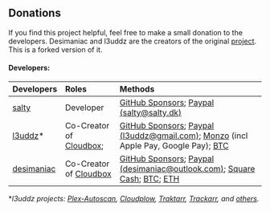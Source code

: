 ## Donations

If you find this project helpful, feel free to make a small donation to the developers. Desimaniac and l3uddz are the creators of the original [project](https://github.com/Cloudbox/Cloudbox). This is a forked version of it.

#### Developers:

| Developers                                  | Roles              | Methods                                                                                                                                                                                                                                                                      |
|:------------------------------------------- |:------------------ |:------------------------------------------------------------------------------------------------------------------------------------------------------------------------------------------------------------------------------------------------------------------------------------ |
| [salty](https://github.com/saltydk)         | Developer | [GitHub Sponsors](https://github.com/sponsors/saltydk); [Paypal (salty@salty.dk)](https://www.paypal.me/saltydk) |
| [l3uddz](https://github.com/l3uddz)*         | Co-Creator of [Cloudbox](https://github.com/Cloudbox/Cloudbox); | [GitHub Sponsors](https://github.com/sponsors/l3uddz); [Paypal (l3uddz@gmail.com)](https://www.paypal.me/l3uddz); [Monzo](https://monzo.me/today) (incl Apple Pay, Google Pay); [BTC](https://en.cryptobadges.io/donate/3CiHME1HZQsNNcDL6BArG7PbZLa8zUUgjL) |
| [desimaniac](https://github.com/desimaniac) | Co-Creator of [Cloudbox](https://github.com/Cloudbox/Cloudbox)| [GitHub Sponsors](https://github.com/sponsors/desimaniac); [Paypal (desimaniac@outlook.com)](https://www.paypal.me/desimaniac123); [Square Cash](https://cash.me/$desimaniac); [BTC](https://en.cryptobadges.io/donate/3Jz922kDLQwjnFh986igeEmc72c8Hh5T3Y); [ETH](https://en.cryptobadges.io/donate/0xE50B388Aa66593153801e4ff99bA23737c888BF9) |

\*_l3uddz projects: [Plex-Autoscan](https://github.com/l3uddz/plex_autoscan), [Cloudplow](https://github.com/l3uddz/cloudplow), [Traktarr](https://github.com/l3uddz/traktarr), [Trackarr](https://gitlab.com/cloudb0x/trackarr), and [others](https://github.com/l3uddz)._
